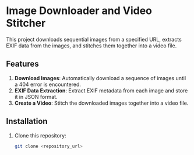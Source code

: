 # Image Downloader and Video Stitcher

This project downloads sequential images from a specified URL, extracts EXIF data from the images, and stitches them together into a video file.

## Features
1. **Download Images**: Automatically download a sequence of images until a 404 error is encountered.
2. **EXIF Data Extraction**: Extract EXIF metadata from each image and store it in JSON format.
3. **Create a Video**: Stitch the downloaded images together into a video file.

## Installation

1. Clone this repository:
   ```bash
   git clone <repository_url>